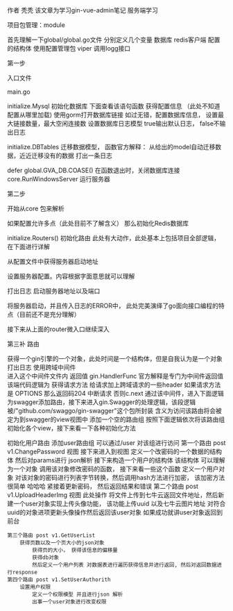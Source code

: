作者 秃秃
该文章为学习gin-vue-admin笔记
服务端学习

项目包管理：module


首先理解一下global/global.go文件
	分别定义几个变量	数据库  redis客户端 配置的结构体 使用配置管理包 viper  调用logg接口


第一步

入口文件

main.go

initialize.Mysql 初始化数据库 
	下面查看该语句函数
		获得配置信息 （此处不知道配置从哪里加载)
		使用gorm打开数据库链接 如过无错，配置数据库信息， 设置最大链接数量，最大空闲连接数
		设置数据库日志模型 true输出默认日志， false不输出日志

initialize.DBTables 迁移数据模型，
	函数官方解释： 从给出的model自动迁移数据，近近迁移没有的数据
	打出一条日志

defer global.GVA_DB.COASE() 在函数退出时，关闭数据库连接
core.RunWindowsServer 运行服务器


第二步

开始从core 包来解析

如果配置允许多点（此处目前不了解含义） 那么初始化Redis数据库

initialize.Routers() 初始化路由 此处有大动作，此处基本上包括项目全部逻辑，在下面进行详解

从配置文件中获得服务器启动地址

设置服务器配置。内容根据字面意思就可以理解

打出日志 启动服务器地址以及端口

将服务器启动，并且传入日志的ERROR中， 此处完美演绎了go面向接口编程的特点（目前还不是充分理解）

接下来从上面的router微入口继续深入


第三补  路由


获得一个gin引擎的一个对象，此处时间是一个结构体，但是自我认为是一个对象
打出日志
使用跨域中间件  
	进入这个中间件文件内
		返回值 gin.HandlerFunc 官方解释是专门为中间件返回值
		该端代码逻辑为 获得请求方法 给请求加上跨域请求的一些header 
		如果请求方法是 OPTIONS 那么返回码204 中断请求
		否则c.next 通过该中间件，进入下面逻辑
为swagger添加路由，接下来进入gin.Swagger的处理逻辑，该段逻辑被/"github.com/swaggo/gin-swagger"这个包所封装 含义为访问该路由将会被定为到swagger的view视图中
添加一个空的路由组
按照下面逻辑依次将该路由组初始化各个view，接下来看一下各种初始化方法

初始化用户路由
	添加user路由组 可以通过/user 对该组进行访问
	第一个路由 post  v1.ChangePassword 视图
		接下来进入到视图 
			定义一个改密码的一个数据的结构体
			然后对params进行 json解析
			接下来构造一个用户的结构体 
				该结构体 可以理解为一个对象 调用该对象修改密码的函数， 接下来看一些这个函数 
					定义一个用户对象
					对该对象的密码进行列表字节转换，然后调用hash方法进行加密， 该加密方法 很简单 哈哈哈 
					紧接着更新密码， 然后返回结果和错误
	第二个路由 post v1.UploadHeaderImg 视图
		此处操作 将文件上传到七牛云返回文件地址，然后新建一个user对象实现上传头像功能， 该功能上传uuid 以及七牛云图片地址 对符合uuid的对象进项更新头像操作然后返回该user对象 如果成功就讲user对象返回到前台

	第三个路由 post v1.GetUserList 
		获得页数以及一个页大小的json对象
			获得页的大小， 获得该信息的偏移量
			获得db对象
			然后定义一个用户列表 对数据表进行遍历获得信息并进行返回, 然后对返回数据进行response
	第四个路由 post v1.SetUserAuthorith
		设置用户权限
			定义一个权限模型 并且进行json 解析
			出事一个user对象进行改变权限


